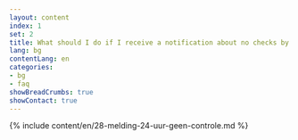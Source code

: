 ```yaml
---
layout: content
index: 1
set: 2
title: What should I do if I receive a notification about no checks by the app for 24 hours?
lang: bg
contentLang: en
categories:
- bg
- faq
showBreadCrumbs: true
showContact: true
---
```

{% include content/en/28-melding-24-uur-geen-controle.md %}
